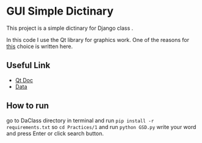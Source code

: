 # GUI Simple Dictinary 

This project is a simple dictinary for Django class .

In this code I use the Qt library for graphics work. One of the reasons for [this](https://dev.to/amigosmaker/python-gui-pyqt-vs-tkinter-5hdd) choice is written here.

## Useful Link
* [Qt Doc](https://doc.qt.io/qtforpython/contents.html)
* [Data](https://ankiweb.net/shared/info/923089455)

## How to run
go to DaClass directory in terminal and run `pip install -r requirements.txt` so  `cd Practices/1` and run `python GSD.py` write your word and press Enter or click search button.

